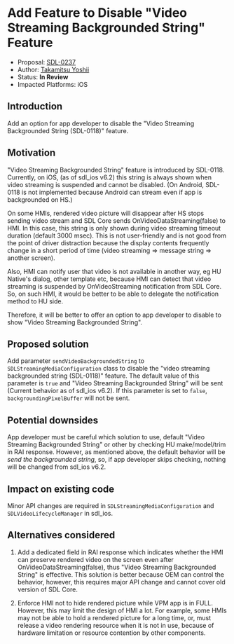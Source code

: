 # Add Feature to Disable "Video Streaming Backgrounded String" Feature

* Proposal: [SDL-0237](0237-add-feature-to-disable-video-streaming-backgrounded-string-feature.md)
* Author: [Takamitsu Yoshii](https://github.com/t-yoshii)
* Status: **In Review**
* Impacted Platforms: iOS

## Introduction
Add an option for app developer to disable the "Video Streaming Backgrounded String (SDL-0118)" feature.

## Motivation
"Video Streaming Backgrounded String" feature is introduced by SDL-0118. Currently, on iOS, (as of sdl_ios v6.2) this string is always shown when video streaming is suspended and cannot be disabled. (On Android, SDL-0118 is not implemented because Android can stream even if app is backgrounded on HS.)

On some HMIs, rendered video picture will disappear after HS stops sending video stream and SDL Core sends OnVideoDataStreaming(false) to HMI. In this case, this string is only shown during video streaming timeout duration (default 3000 msec). This is not user-friendly and is not good from the point of driver distraction because the display contents frequently change in a short period of time (video streaming => message string => another screen).

Also, HMI can notify user that video is not available in another way, eg HU Native's dialog, other template etc, because HMI can detect that video streaming is suspended by OnVideoStreaming notification from SDL Core. So, on such HMI, it would be better to be able to delegate the notification method to HU side.

Therefore, it will be better to offer an option to app developer to disable to show "Video Streaming Backgrounded String".


## Proposed solution
Add parameter `sendVideoBackgroundedString` to `SDLStreamingMediaConfiguration` class to disable the "video streaming backgrounded string (SDL-0118)" feature. The default value of this parameter is `true` and "Video Streaming Backgrounded String" will be sent (Current behavior as of sdl_ios v6.2). If this parameter is set to `false`, `backgroundingPixelBuffer` will not be sent.


## Potential downsides

App developer must be careful which solution to use, default "Video Streaming Backgrounded String" or other by checking HU make/model/trim in RAI response. However, as mentioned above, the default behavior will be *send the backgrounded string*, so, if app developer skips checking, nothing will be changed from sdl_ios v6.2.


## Impact on existing code

Minor API changes are required in `SDLStreamingMediaConfiguration` and `SDLVideoLifecycleManager` in sdl_ios.

## Alternatives considered

1. Add a dedicated field in RAI response which indicates whether the HMI can preserve rendered video on the screen even after OnVideoDataStreaming(false), thus "Video Streaming Backgrounded String" is effective. This solution is better because OEM can control the behavior, however, this requires major API change and cannot cover old version of SDL Core.

2. Enforce HMI not to hide rendered picture while VPM app is in FULL. However, this may limit the design of HMI a lot. For example, some HMIs may not be able to hold a rendered picture for a long time, or, must release a video rendering resource when it is not in use, because of hardware limitation or resource contention by other components.
